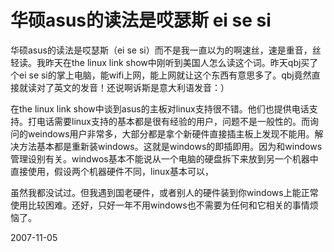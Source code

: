 # 华硕asus的读法是哎瑟斯 ei se si

华硕asus的读法是哎瑟斯（ei se si）而不是我一直以为的啊速丝，速是重音，丝轻读。我昨天在the linux link show中刚听到美国人怎么读这个词。昨天qbj买了个ei se si的掌上电脑，能wifi上网，能上网就让这个东西有意思多了。qbj竟然直接就读对了英文的发音！还说啊诉斯是意大利语发音：）

在the linux link show中谈到asus的主板对linux支持很不错。他们也提供电话支持。打电话需要linux支持的基本都是很有经验的用户，问题不是一般性的。而询问的weindows用户非常多，大部分都是拿个新硬件直接插主板上发现不能用。解决方法基本都是重新装windows。这就是windows的即插即用。因为和windows管理设别有关。windwos基本不能说从一个电脑的硬盘拆下来放到另一个机器中直接使用，假设两个机器硬件不同，linux基本可以，

虽然我都没试过。但我遇到国老硬件，或者别人的硬件装到你windows上能正常使用比较困难。还好，只好一年不用windows也不需要为任何和它相关的事情烦恼了。



2007-11-05